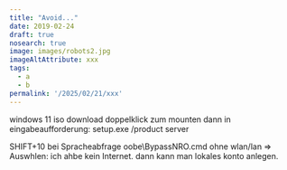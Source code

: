 ```yaml
---
title: "Avoid..."
date: 2019-02-24
draft: true
nosearch: true
image: images/robots2.jpg
imageAltAttribute: xxx
tags: 
  - a
  - b
permalink: '/2025/02/21/xxx'
---
```



windows 11 iso download
doppelklick zum mounten
dann in eingabeaufforderung: setup.exe /product server

SHIFT+10 bei Spracheabfrage
oobe\BypassNRO.cmd
ohne wlan/lan
=> Auswhlen: ich ahbe kein Internet. dann kann man lokales konto anlegen.
